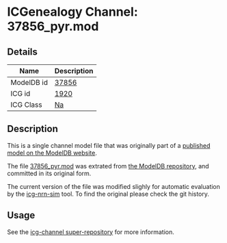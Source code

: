 # ICGenealogy Channel: 37856\_pyr.mod

## Details

Name | Description
---- | -----------
ModelDB id | [37856](http://senselab.med.yale.edu/ModelDB/ShowModel.cshtml?model=37856)
ICG id | [1920](http://icg.neurotheory.ox.ac.uk/channels/2/1920)
ICG Class | [Na](http://icg.neurotheory.ox.ac.uk/channels/2)

## Description

This is a single channel model file that was originally part of a [published model on the ModelDB website](http://senselab.med.yale.edu/ModelDB/ShowModel.cshtml?model=37856).


The file [37856\_pyr.mod](37856_pyr.mod) was extrated from [the ModelDB repository](http://senselab.med.yale.edu/ModelDB/ShowModel.cshtml?model=37856), and committed in its original form.

The current version of the file was modified slighly for automatic evaluation by the [icg-nrn-sim](https://github.com/icgenealogy/icg-nrn-sim) tool. To find the original please check the git history.


## Usage

See the [icg-channel super-repository](https://github.com/icgenealogy/icg-channels) for more information.
